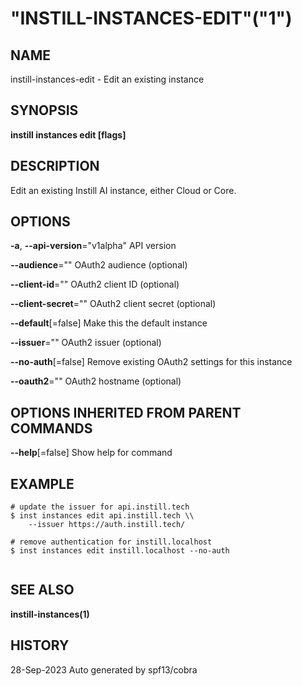 # "INSTILL-INSTANCES-EDIT"("1")


## NAME



instill-instances-edit - Edit an existing instance 

## SYNOPSIS



**instill instances edit [flags]** 

## DESCRIPTION



Edit an existing Instill AI instance, either Cloud or Core. 

## OPTIONS



**-a**, **--api-version**="v1alpha" 	API version 

**--audience**="" 	OAuth2 audience (optional) 

**--client-id**="" 	OAuth2 client ID (optional) 

**--client-secret**="" 	OAuth2 client secret (optional) 

**--default**[=false] 	Make this the default instance 

**--issuer**="" 	OAuth2 issuer (optional) 

**--no-auth**[=false] 	Remove existing OAuth2 settings for this instance 

**--oauth2**="" 	OAuth2 hostname (optional) 

## OPTIONS INHERITED FROM PARENT COMMANDS



**--help**[=false] 	Show help for command 

## EXAMPLE





    
```
# update the issuer for api.instill.tech
$ inst instances edit api.instill.tech \\
	--issuer https://auth.instill.tech/

# remove authentication for instill.localhost
$ inst instances edit instill.localhost --no-auth


```


## SEE ALSO



**instill-instances(1)** 

## HISTORY



28-Sep-2023 Auto generated by spf13/cobra 